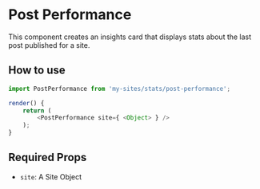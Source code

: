 # Post Performance

This component creates an insights card that displays stats about the last post published for a site.

## How to use

```js
import PostPerformance from 'my-sites/stats/post-performance';

render() {
	return (
		<PostPerformance site={ <Object> } />
	);
}
```

## Required Props

- `site`: A Site Object
